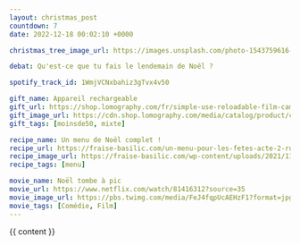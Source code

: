 ```yaml
---
layout: christmas_post
countdown: 7
date: 2022-12-18 00:02:10 +0000

christmas_tree_image_url: https://images.unsplash.com/photo-1543759616-3340d0d67cff?crop=entropy&cs=tinysrgb&fit=max&fm=jpg&ixid=MnwyNzc3MTF8MHwxfHNlYXJjaHw3OXx8Y2hyaXN0bWFzJTIwdHJlZXxlbnwwfDF8fHwxNjcxMzI4NDg4&ixlib=rb-4.0.3&q=80&w=1080

debat: Qu'est-ce que tu fais le lendemain de Noël ?

spotify_track_id: 1WmjVCNxbahiz3gTvx4v50

gift_name: Appareil rechargeable
gift_url: https://shop.lomography.com/fr/simple-use-reloadable-film-camera-lomochrome-metropolis
gift_image_url: https://cdn.shop.lomography.com/media/catalog/product/cache/d48ee8365af56e523deee8f9725f2022/s/u/surc_lomochrome-metropolis_packagine_quarter-right.jpg
gift_tags: [moinsde50, mixte]

recipe_name: Un menu de Noël complet !
recipe_url: https://fraise-basilic.com/un-menu-pour-les-fetes-acte-2-rose-dore/
recipe_image_url: https://fraise-basilic.com/wp-content/uploads/2021/11/00_Menu-2_Ambiance.jpg
recipe_tags: [menu]

movie_name: Noël tombe à pic
movie_url: https://www.netflix.com/watch/81416312?source=35
movie_image_url: https://pbs.twimg.com/media/FeJ4fqpUcAEHzF1?format=jpg&name=small
movie_tags: [Comédie, Film]
---
```


{{ content }}

